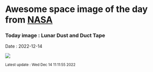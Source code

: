 
# Awesome space image of the day from [NASA](https://api.nasa.gov/)

### Today image : Lunar Dust and Duct Tape
Date : 2022-12-14

![](https://apod.nasa.gov/apod/image/2212/AS17-137-20979_1024.jpg)

<small>Latest update : Wed Dec 14 11:11:55 2022</small>
        